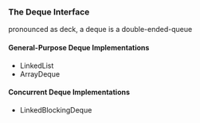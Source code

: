 ### The Deque Interface
pronounced as deck, a deque is a double-ended-queue
#### General-Purpose Deque Implementations
- LinkedList
- ArrayDeque
#### Concurrent Deque Implementations
- LinkedBlockingDeque
